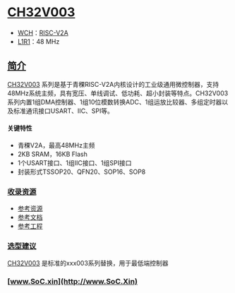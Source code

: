 ﻿# [CH32V003](https://doc.soc.xin/wch/CH32V003)

* [WCH](http://www.wch.cn/)：[RISC-V2A](https://doc.soc.xin/wch/riscv)
* [L1R1](https://github.com/SoCXin/Level)：48 MHz

## [简介](https://doc.soc.xin/wch/CH32V003)

[CH32V003](https://www.wch.cn/products/CH32V003.html) 系列是基于青稞RISC-V2A内核设计的工业级通用微控制器，支持48MHz系统主频，具有宽压、单线调试、低功耗、超小封装等特点。CH32V003系列内置1组DMA控制器、1组10位模数转换ADC、1组运放比较器、多组定时器以及标准通讯接口USART、IIC、SPI等。


#### 关键特性

* 青稞V2A，最高48MHz主频
* 2KB SRAM，16KB Flash
* 1个USART接口、1组IIC接口、1组SPI接口
* 封装形式TSSOP20、QFN20、SOP16、SOP8

### [收录资源](https://github.com/SoCXin/CH32V003)

* [参考资源](src/)
* [参考文档](docs/)
* [参考工程](project/)

### [选型建议](https://github.com/SoCXin)

[CH32V003](https://github.com/SoCXin/CH32V003) 是标准的xxx003系列替换，用于最低端控制器

### [www.SoC.xin](http://www.SoC.Xin)
